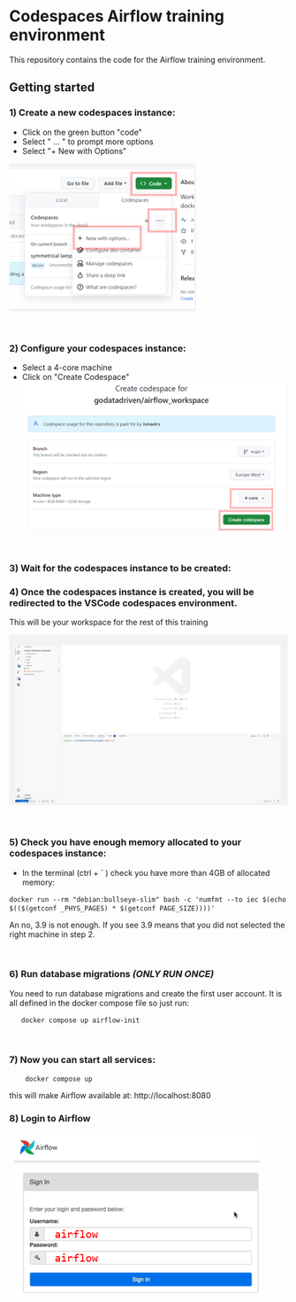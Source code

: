 # Codespaces Airflow training environment

This repository contains the code for the Airflow training environment.

## Getting started

### 1) Create a new codespaces instance:
* Click on the green button "code" 
* Select " ... " to prompt more options
* Select "+ New with Options"

![image](images/codespaces1.png)

<br>

### 2) Configure your codespaces instance:
* Select a 4-core machine
* Click on "Create Codespace"
![image](images/codespaces2.png)

<br>

### 3) Wait for the codespaces instance to be created:

### 4) Once the codespaces instance is created, you will be redirected to the VSCode codespaces environment. 
This will be your workspace for the rest of this training

![image](images/codespaces3.png)

<br>




### 5) Check you have enough memory allocated to your codespaces instance:

* In the terminal (ctrl + ` ) check you have more than 4GB of allocated memory:

```
docker run --rm "debian:bullseye-slim" bash -c 'numfmt --to iec $(echo $(($(getconf _PHYS_PAGES) * $(getconf PAGE_SIZE))))'
```

An no, 3.9 is not enough. If you see 3.9 means that you did not selected the right machine in step 2.

<br>

### 6) Run database migrations *(ONLY RUN ONCE)*


 You need to run database migrations and create the first user account. It is all defined in the docker compose file so just run:
 ```
    docker compose up airflow-init
```
<br>

### 7) Now you can start all services:
```
    docker compose up
```

this will make Airflow available at: 
http://localhost:8080


### 8) Login to Airflow
![image](images/codespaces4.png)